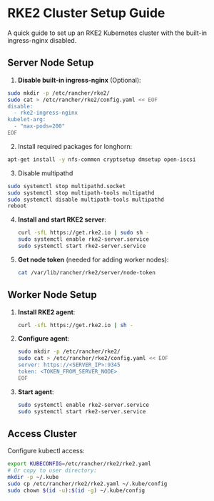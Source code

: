 # RKE2 Cluster Setup Guide

A quick guide to set up an RKE2 Kubernetes cluster with the built-in ingress-nginx disabled.

## Server Node Setup

1. **Disable built-in ingress-nginx** (Optional):
```bash
sudo mkdir -p /etc/rancher/rke2/
sudo cat > /etc/rancher/rke2/config.yaml << EOF
disable:
  - rke2-ingress-nginx
kubelet-arg:
  - "max-pods=200"
EOF
```

2. Install required packages for longhorn:
```bash
apt-get install -y nfs-common cryptsetup dmsetup open-iscsi
```

3. Disable multipathd
```bash
sudo systemctl stop multipathd.socket
sudo systemctl stop multipath-tools multipathd
sudo systemctl disable multipath-tools multipathd
reboot
```

4. **Install and start RKE2 server**:
   ```bash
   curl -sfL https://get.rke2.io | sudo sh -
   sudo systemctl enable rke2-server.service
   sudo systemctl start rke2-server.service
   ```

5. **Get node token** (needed for adding worker nodes):
   ```bash
   cat /var/lib/rancher/rke2/server/node-token
   ```

## Worker Node Setup

1. **Install RKE2 agent**:
   ```bash
   curl -sfL https://get.rke2.io | sh -
   ```

2. **Configure agent**:
   ```bash
   sudo mkdir -p /etc/rancher/rke2/
   sudo cat > /etc/rancher/rke2/config.yaml << EOF
   server: https://<SERVER_IP>:9345
   token: <TOKEN_FROM_SERVER_NODE>
   EOF
   ```

3. **Start agent**:
   ```bash
   sudo systemctl enable rke2-server.service
   sudo systemctl start rke2-server.service
   ```

## Access Cluster

Configure kubectl access:
```bash
export KUBECONFIG=/etc/rancher/rke2/rke2.yaml
# Or copy to user directory:
mkdir -p ~/.kube
sudo cp /etc/rancher/rke2/rke2.yaml ~/.kube/config
sudo chown $(id -u):$(id -g) ~/.kube/config
```
